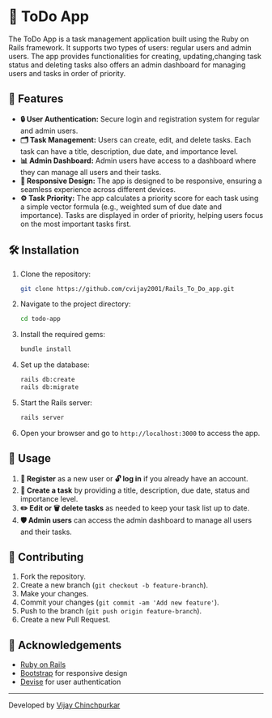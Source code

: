 
# 📝 ToDo App

The ToDo App is a task management application built using the Ruby on Rails framework. It supports two types of users: regular users and admin users. The app provides functionalities for creating, updating,changing task status and deleting tasks also offers an admin dashboard for managing users and tasks in order of priority.


## 🚀 Features

- **🔒 User Authentication:** Secure login and registration system for regular and admin users.
- **🗂️ Task Management:** Users can create, edit, and delete tasks. Each task can have a title, description, due date, and importance level.
- **📊 Admin Dashboard:** Admin users have access to a dashboard where they can manage all users and their tasks.
- **📱 Responsive Design:** The app is designed to be responsive, ensuring a seamless experience across different devices.
- **⚙️ Task Priority:** The app calculates a priority score for each task using a simple vector formula (e.g., weighted sum of due date and importance). Tasks are displayed in order of priority, helping users focus on the most important tasks first.

## 🛠️ Installation

1. Clone the repository:
   ```bash
   git clone https://github.com/cvijay2001/Rails_To_Do_app.git
   ```
2. Navigate to the project directory:
   ```bash
   cd todo-app
   ```
3. Install the required gems:
   ```bash
   bundle install
   ```
4. Set up the database:
   ```bash
   rails db:create
   rails db:migrate
   ```
5. Start the Rails server:
   ```bash
   rails server
   ```
6. Open your browser and go to `http://localhost:3000` to access the app.

## 📘 Usage

1. **🔐 Register** as a new user or **🔓 log in** if you already have an account.
2. **📝 Create a task** by providing a title, description, due date, status and importance level.
3. **✏️ Edit or 🗑️ delete tasks** as needed to keep your task list up to date.
4. **🛡️ Admin users** can access the admin dashboard to manage all users and their tasks.

## 🤝 Contributing

1. Fork the repository.
2. Create a new branch (`git checkout -b feature-branch`).
3. Make your changes.
4. Commit your changes (`git commit -am 'Add new feature'`).
5. Push to the branch (`git push origin feature-branch`).
6. Create a new Pull Request.


## 🙏 Acknowledgements

- [Ruby on Rails](https://rubyonrails.org/)
- [Bootstrap](https://getbootstrap.com/) for responsive design
- [Devise](https://github.com/heartcombo/devise) for user authentication

---

Developed by [Vijay Chinchpurkar](https://github.com/cvijay2001)
